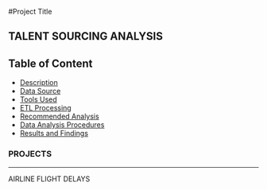 #Project Title

## TALENT SOURCING ANALYSIS







## Table of Content 

- [Description](#description)
- [Data Source](#data-source)
- [Tools Used](#tools-used)
- [ETL Processing](#etl-processing)
- [Recommended Analysis](#recommended-analysis)
- [Data Analysis Procedures](#data-analysis-procedures)
- [Results and Findings](#results-and-findings)

### PROJECTS
---

 AIRLINE FLIGHT DELAYS
